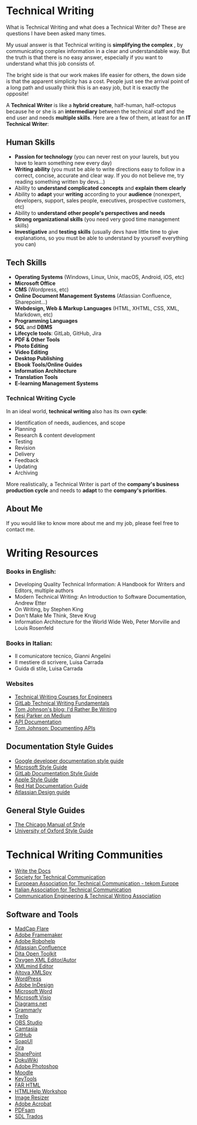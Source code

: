 # Technical Writing

What is Technical Writing and what does a Technical Writer do? These are questions I have been asked many times. 

My usual answer is that Technical writing is  **simplifying the complex** , by communicating complex information in a clear and understandable way. But the truth is that there is no easy answer, especially if you want to understand what this job consists of.

The bright side is that our work makes life easier for others, the down side is that the apparent simplicity has a cost. People just see the arrival point of a long path and usually think this is an easy job, but it is exactly the opposite!

A  **Technical Writer**  is like a  **hybrid creature**, half-human, half-octopus because he or she is an **intermediary** between the technical staff and the end user and needs **multiple skills**.
 Here are a few of them, at least for an **IT Technical Writer**:

## Human Skills

- **Passion for technology** (you can never rest on your laurels, but you have to learn something new every day)
- **Writing ability** (you must be able to write directions easy to follow in a correct, concise, accurate and clear way. If you do not believe me, try reading something written by devs…)
- Ability to **understand complicated concepts** and **explain them clearly**
- Ability to **adapt** your **writing** according to your **audience** (nonexpert, developers, support, sales people, executives, prospective customers, etc)
- Ability to **understand other people&#39;s perspectives and needs**
- **Strong organizational skills** (you need very good time management skills)
- **Investigative** and **testing skills** (usually devs have little time to give explanations, so you must be able to understand by yourself everything you can)

## Tech Skills

- **Operating Systems** (Windows, Linux, Unix, macOS, Android, iOS, etc)
- **Microsoft Office**
- **CMS** (Wordpress, etc)
- **Online Document Management Systems** (Atlassian Confluence, Sharepoint…)
- **Webdesign, Web &amp; Markup Languages** (HTML, XHTML, CSS, XML, Markdown, etc)
- **Programming Languages**
- **SQL** and **DBMS**
- **Lifecycle tools**: GitLab, GitHub, Jira
- **PDF &amp; Other Tools**
- **Photo Editing**
- **Video Editing**
- **Desktop Publishing**
- **Ebook Tools/Online Guides**
- **Information Architecture**
- **Translation Tools**
- **E-learning Management Systems**

### **Technical Writing Cycle**

In an ideal world, **technical writing** also has its own **cycle**:

- Identification of needs, audiences, and scope
- Planning
- Research &amp; content development
- Testing
- Revision
- Delivery
- Feedback
- Updating
- Archiving

More realistically, a Technical Writer is part of the **company&#39;s business production cycle** and needs to **adapt** to the **company's priorities**.

## About Me

If you would like to know more about me and my job, please feel free to contact me.

# Writing Resources

### **Books in English:**

- Developing Quality Technical Information: A Handbook for Writers and Editors, multiple authors
- Modern Technical Writing: An Introduction to Software Documentation, Andrew Etter
- On Writing, by Stephen King
- Don&#39;t Make Me Think, Steve Krug
- Information Architecture for the World Wide Web, Peter Morville and Louis Rosenfeld

### **Books in Italian:**

- Il comunicatore tecnico, Gianni Angelini
- Il mestiere di scrivere, Luisa Carrada
- Guida di stile, Luisa Carrada

### **Websites**

- [Technical Writing Courses for Engineers](https://developers.google.com/tech-writing)
- [GitLab Technical Writing Fundamentals](https://about.gitlab.com/handbook/engineering/ux/technical-writing/fundamentals/)
- [Tom Johnson&#39;s blog: I&#39;d Rather Be Writing](https://idratherbewriting.com/)
- [Kesi Parker on Medium](https://medium.com/@kesiparker)
- [API Documentation](https://smartbear.com/state-of-software-quality/api/documentation/)
- [Tom Johnson: Documenting APIs](https://idratherbewriting.com/learnapidoc/)

## Documentation Style Guides

- [Google developer documentation style guide](https://developers.google.com/style)
- [Microsoft Style Guide](https://docs.microsoft.com/en-us/style-guide/welcome/)
- [GitLab Documentation Style Guide](https://docs.gitlab.com/ee/development/documentation/styleguide/)
- [Apple Style Guide](https://help.apple.com/applestyleguide/#/apsg1eef9171)
- [Red Hat Documentation Guide](https://redhat-documentation.github.io/)
- [Atlassian Design guide](https://atlassian.design/content/)

## General Style Guides

- [The Chicago Manual of Style](https://www.chicagomanualofstyle.org/)
- [University of Oxford Style Guide](https://www.ox.ac.uk/sites/files/oxford/media_wysiwyg/University%20of%20Oxford%20Style%20Guide.pdf)

# Technical Writing Communities

- [Write the Docs](https://www.writethedocs.org/)
- [Society for Technical Communication](https://www.stc.org/)
- [European Association for Technical Communication - tekom Europe](https://www.technical-communication.org/)
- [Italian Association for Technical Communication](http://www.comtec-italia.org/)
- [Communication Engineering &amp; Technical Writing Association](http://www.writec.com/)

## Software and Tools

- [MadCap Flare](https://www.madcapsoftware.com/products/flare/)
- [Adobe Framemaker](https://www.adobe.com/it/products/framemaker.html)
- [Adobe Robohelp](https://www.adobe.com/it/products/robohelp.html)
- [Atlassian Confluence](https://www.atlassian.com/software/confluence)
- [Dita Open Toolkit](https://www.dita-ot.org/)
- [Oxygen XML Editor/Autor](https://www.oxygenxml.com/)
- [XMLmind Editor](https://www.xmlmind.com/xmleditor/)
- [Altova XMLSpy](https://www.altova.com/xmlspy-xml-editor)
- [WordPress](https://wordpress.org/download/)
- [Adobe InDesign](https://www.adobe.com/products/indesign.html)
- [Microsoft Word](https://www.microsoft.com/en/microsoft-365/word)
- [Microsoft Visio](https://www.microsoft.com/it-it/microsoft-365/visio/flowchart-software)
- [Diagrams.net](https://www.draw.io/)
- [Grammarly](https://www.grammarly.com/)
- [Trello](https://trello.com/)
- [OBS Studio](https://obsproject.com/)
- [Camtasia](https://www.techsmith.com/video-editor.html)
- [GitHub](https://github.com/)
- [SoapUI](https://www.soapui.org/)
- [Jira](https://www.atlassian.com/software/jira)
- [SharePoint](https://www.microsoft.com/en-ww/microsoft-365/sharepoint/collaboration)
- [DokuWiki](https://www.dokuwiki.org/dokuwiki)
- [Adobe Photoshop](https://www.adobe.com/products/photoshop.html)
- [Moodle](https://moodle.org/)
- [KeyTools](https://www.help-info.de/kb/en/HTMLHelp/files/KeyToolsSetup.zip)
- [FAR HTML](https://www.helpwaregroup.com/download)
- [HTMLHelp Workshop](https://docs.microsoft.com/en-us/previous-versions/windows/desktop/htmlhelp/microsoft-html-help-downloads)
- [Image Resizer](https://docs.microsoft.com/en-us/windows/powertoys/image-resizer)
- [Adobe Acrobat](https://www.adobe.com/acrobat.html)
- [PDFsam](https://pdfsam.org/)
- [SDL Trados](https://www.trados.com/products/trados-studio/)
